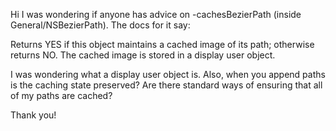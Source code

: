 Hi I was wondering if anyone has advice on -cachesBezierPath (inside General/NSBezierPath).  The docs for it say:

Returns YES if this object maintains a cached image of its path; otherwise returns NO. The cached image is stored in a display user object.

I was wondering what a display user object is.  Also, when you append paths is the caching state preserved?  Are there standard ways of ensuring that all of my paths are cached?

Thank you!